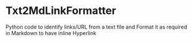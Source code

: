 # Txt2MdLinkFormatter
Python code to identify links/URL from a text file and Format it as required in Markdown to have inline Hyperlink
